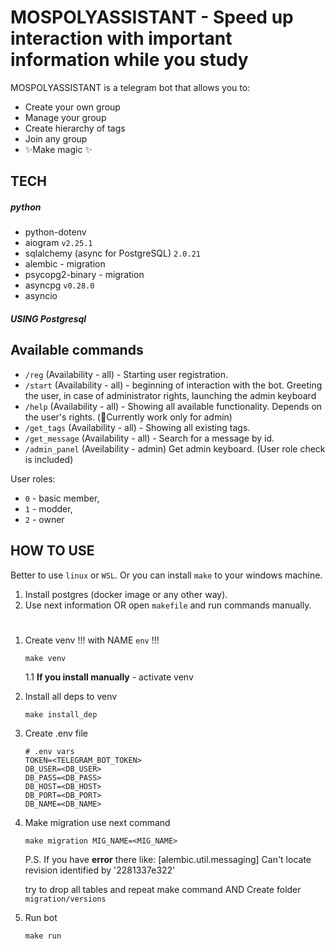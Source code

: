 # MOSPOLYASSISTANT - Speed up interaction with important information while you study

MOSPOLYASSISTANT is a telegram bot that allows you to:

- Create your own group
- Manage your group
- Create hierarchy of tags
- Join any group
- ✨Make  magic ✨

## TECH
##### python
- python-dotenv
- aiogram ```v2.25.1```
- sqlalchemy (async for PostgreSQL) ``` 2.0.21 ```
- alembic - migration
- psycopg2-binary - migration
- asyncpg ```v0.28.0```
- asyncio
 
##### USING Postgresql

## Available commands 
- ```/reg``` (Availability - all) - Starting user registration.
- ```/start``` (Availability - all) - beginning of interaction with the bot. Greeting the user, in case of administrator rights, launching the admin keyboard
- ```/help``` (Availability - all) - Showing all available functionality. Depends on the user's rights. (🔴Currently work only for admin)
- ```/get_tags``` (Availability - all) - Showing all existing tags.
- ```/get_message``` (Availability - all) - Search for a message by id.
- ```/admin_panel``` (Aveilability - admin) Get admin keyboard. (User role check is included)


User roles:
- ```0``` - basic member,
- ```1``` - modder,
- ```2``` - owner

## HOW TO USE
Better to use `linux` or `WSL`. Or you can install `make` to your windows machine.

1. Install postgres (docker image or any other way). 
2. Use next information OR open `makefile` and run commands manually.
#
1. Create venv !!! with NAME `env` !!!
   ```
   make venv
   ```
   1.1 **If you install manually** - activate venv

2. Install all deps to venv
   ```
   make install_dep
   ```

3. Create .env file
   ```
   # .env vars
   TOKEN=<TELEGRAM_BOT_TOKEN>
   DB_USER=<DB_USER>
   DB_PASS=<DB_PASS>
   DB_HOST=<DB_HOST>
   DB_PORT=<DB_PORT>
   DB_NAME=<DB_NAME>
   ```

4. Make migration use next command
   ```
   make migration MIG_NAME=<MIG_NAME>
   ```
   P.S. If you have **error** there like: [alembic.util.messaging] Can't locate revision identified by '2281337e322' 
   
   try to drop all tables and repeat make command
   AND
   Create folder `migration/versions`

5. Run bot
   ```
   make run
   ```